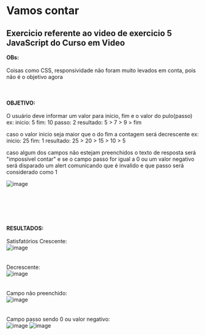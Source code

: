 # Vamos contar
## Exercicio referente ao video de exercicio 5 JavaScript do Curso em Video
<strong>OBs:</strong></br></br>
Coisas como CSS, responsividade não foram muito levados em conta, pois não é o objetivo agora
</br></br></br></br>
<strong>OBJETIVO:</strong></br></br>
O usuário deve informar um valor para início, fim e o valor do pulo(passo) 
ex: inicio: 5
    fim: 10
    passo: 2
    resultado: 5 > 7 > 9 > fim

caso o valor inicio seja maior que o do fim a contagem será decrescente
ex: inicio: 25
    fim: 1
    resultado: 25 > 20 > 15 > 10 > 5 

caso algum dos campos não estejam preenchidos o texto de resposta será "impossível contar" e se o campo passo for igual a 0 ou um valor negativo será disparado um alert comunicando que é invalido e que passo será considerado como 1

![image](https://user-images.githubusercontent.com/126917122/223846728-990dee91-6e85-4665-9611-0d0cfa811168.png)

</br></br></br></br></br>
<strong>RESULTADOS:</strong></br></br>
Satisfatórios 
Crescente:</br>
![image](https://user-images.githubusercontent.com/126917122/223852673-e7bc8d72-f1d5-44f0-8b1c-5adedf95d067.png)
</br></br></br>
Decrescente:</br>
![image](https://user-images.githubusercontent.com/126917122/223855314-430fa3db-dd58-4a4d-852c-5520d4cc93ad.png)
</br></br></br>
Campo não preenchido:</br>
![image](https://user-images.githubusercontent.com/126917122/223858981-2526e4b5-aa5c-48a5-872c-778d83413f66.png)
</br></br></br>
Campo passo sendo 0 ou valor negativo:</br>
![image](https://user-images.githubusercontent.com/126917122/223859283-634a07ec-b178-4ef9-98c8-8e85a5cb9b7c.png)
![image](https://user-images.githubusercontent.com/126917122/223859377-ad0b948b-7e32-4c4e-99a7-880ca0aa4f8b.png)

